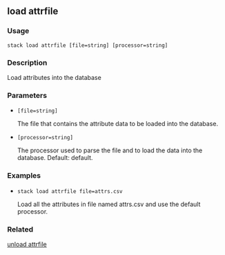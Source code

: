 ## load attrfile

### Usage

`stack load attrfile [file=string] [processor=string]`

### Description

Load attributes into the database

### Parameters
* `[file=string]`

   The file that contains the attribute data to be loaded into the
	database.
* `[processor=string]`

   The processor used to parse the file and to load the data into the
	database. Default: default.

### Examples

* `stack load attrfile file=attrs.csv`

   Load all the attributes in file named attrs.csv and use the default
	processor.


### Related
[unload attrfile](unload-attrfile)



